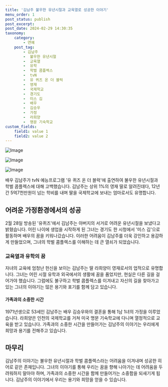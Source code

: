 ```yaml
---
title: '김남주 불우한 유년시절과 교육열로 성공한 이야기'
menu_order: 1
post_status: publish
post_excerpt: 
post_date: 2024-02-29 14:30:35
taxonomy:
    category:
        - 연예
    post_tag:
        - 김남주
        -  불우한 유년시절
        -  교육열
        -  유학
        -  학벌 콤플렉스
        -  tvN
        -  유 퀴즈 온 더 블럭
        -  영재
        -  국제학교
        -  경기도
        -  미스 김
        -  배우
        -  김승우
        -  가정
        -  라희양
        -  명문 기숙학교
custom_fields:
    field1: value 1
    field2: value 2
---
```


![Image](https://ssl.pstatic.net/mimgnews/image/076/2024/02/28/2024022901002029100276181_20240228230310869.jpg?type=w540)

![Image](https://mimgnews.pstatic.net/image/076/2024/02/28/2024022901002029100276182_20240228230310878.jpg?type=w540)

![Image](https://ssl.pstatic.net/mimgnews/image/076/2024/02/28/2024022901002029100276183_20240228230310890.jpg?type=w540)

배우 김남주가 tvN 예능프로그램 '유 퀴즈 온 더 블럭'에 출연하여 불우한 유년시절과 학벌 콤플렉스에 대해 고백했습니다. 김남주는 상위 1%의 영재 딸로 알려진데다, 12년간 5억7천만원이 넘는 학비를 내며 딸을 국제학교에 보내는 엄마로서도 유명합니다.
## 어려운 가정환경에서의 성공
2월 28일 방송된 '유퀴즈'에서 김남주는 아버지의 서거로 어려운 유년시절을 보냈다고 밝혔습니다. 어린 나이에 생업을 시작하게 된 그녀는 경기도 한 시청에서 '미스 김'으로 활동하며 배우의 꿈을 키워나갔습니다. 이러한 어려움이 김남주를 더욱 강인하고 용감하게 만들었으며, 그녀의 학벌 콤플렉스를 이해하는 데 큰 열쇠가 되었습니다.
### 교육열과 유학의 꿈
자녀의 교육에 엄청난 헌신을 보이는 김남주는 딸 라희양이 영재로서의 업적으로 유명합니다. 그녀는 어린 시절 유학과 외국에서의 생활에 꿈을 품었지만, 현실은 다른 길을 걸어가야 했습니다. 그럼에도 불구하고 학벌 콤플렉스를 이겨내고 자신의 길을 찾아가고 있는 그녀의 이야기는 많은 용기와 포기를 함께 담고 있습니다.
#### 가족과의 소중한 시간
1971년생으로 53세인 김남주는 배우 김승우와의 결혼을 통해 1남 1녀의 가정을 이루었습니다. 라희양은 인천의 국제학교를 거쳐 미국 명문 기숙학교에 다니며 열정적으로 교육을 받고 있습니다. 가족과의 소중한 시간을 만들어가는 김남주의 이야기는 우리에게 희망과 용기를 전해주고 있습니다.
## 마무리
김남주의 이야기는 불우한 유년시절과 학벌 콤플렉스라는 어려움을 이겨내며 성공한 히어로 같은 존재입니다. 그녀의 이야기를 통해 우리는 꿈을 향해 나아가는 데 어려움을 두려워하지 말아야 하며, 가족과의 소중한 시간을 함께 만들어가는 소중함을 되새기게 됩니다. 김남주의 이야기에서 우리는 용기와 희망을 얻을 수 있습니다.
